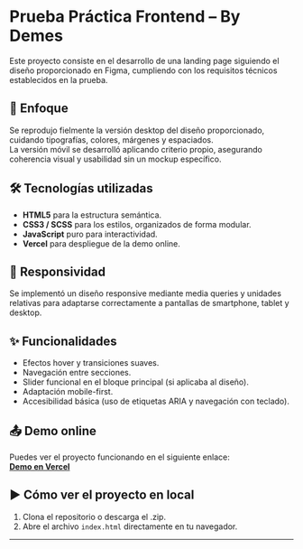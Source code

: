 # Prueba Práctica Frontend – By Demes

Este proyecto consiste en el desarrollo de una landing page siguiendo el diseño proporcionado en Figma, cumpliendo con los requisitos técnicos establecidos en la prueba.

## 📌 Enfoque
Se reprodujo fielmente la versión desktop del diseño proporcionado, cuidando tipografías, colores, márgenes y espaciados.  
La versión móvil se desarrolló aplicando criterio propio, asegurando coherencia visual y usabilidad sin un mockup específico.

## 🛠 Tecnologías utilizadas
- **HTML5** para la estructura semántica.
- **CSS3 / SCSS** para los estilos, organizados de forma modular.
- **JavaScript** puro para interactividad.
- **Vercel** para despliegue de la demo online.

## 📱 Responsividad
Se implementó un diseño responsive mediante media queries y unidades relativas para adaptarse correctamente a pantallas de smartphone, tablet y desktop.

## ✨ Funcionalidades
- Efectos hover y transiciones suaves.
- Navegación entre secciones.
- Slider funcional en el bloque principal (si aplicaba al diseño).
- Adaptación mobile-first.
- Accesibilidad básica (uso de etiquetas ARIA y navegación con teclado).

## 📤 Demo online
Puedes ver el proyecto funcionando en el siguiente enlace:  
[**Demo en Vercel**](https://mi-proyecto.vercel.app)

## ▶️ Cómo ver el proyecto en local
1. Clona el repositorio o descarga el .zip.
2. Abre el archivo `index.html` directamente en tu navegador.

---
